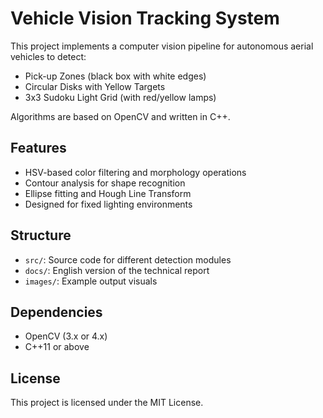 # Vehicle Vision Tracking System

This project implements a computer vision pipeline for autonomous aerial vehicles to detect:
- Pick-up Zones (black box with white edges)
- Circular Disks with Yellow Targets
- 3x3 Sudoku Light Grid (with red/yellow lamps)

Algorithms are based on OpenCV and written in C++.

## Features

- HSV-based color filtering and morphology operations
- Contour analysis for shape recognition
- Ellipse fitting and Hough Line Transform
- Designed for fixed lighting environments

## Structure

- `src/`: Source code for different detection modules
- `docs/`: English version of the technical report
- `images/`: Example output visuals

## Dependencies

- OpenCV (3.x or 4.x)
- C++11 or above

## License

This project is licensed under the MIT License.
